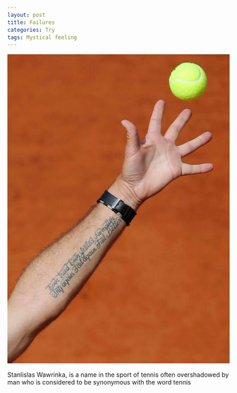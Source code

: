 ```yaml
---
layout: post
title: Failures
categories: Try
tags: Mystical feeling
---
```


![](/images/wawrinka.jpg)

Stanlislas Wawrinka, is a name in the sport of tennis often overshadowed by man who is considered to be synonymous
with the word tennis
